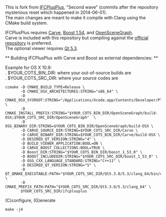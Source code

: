This is fork from [IFCPlusPlus](https://code.google.com/p/ifcplusplus/), "Second wave" (commits after the repository mysterious reset which happened in 2014-06-01).  
The main changes are meant to make it compile with Clang using the CMake build system.  

IFCPlusPlus requires [Carve](https://code.google.com/p/carve/), [Boost 1.54](http://www.boost.org), and [OpenSceneGraph](http://www.openscenegraph.org).  
Carve is included with this repository but compiling against the [official repository](https://github.com/VTREEM/Carve) is preferred.  
The optional viewer requires [Qt 5.3](http://qt-project.org).  

** Building IFCPlusPlus with Carve and Boost as external dependencies: **  

Example for OS X 10.9:    
. $YOUR_COTS_BIN_DIR: where your out-of-source builds are  
. $YOUR_COTS_SRC_DIR: where your source codes are 

    ccmake -D CMAKE_BUILD_TYPE=Release \
           -D CMAKE_OSX_ARCHITECTURES:STRING="x86_64" \
           -D CMAKE_OSX_SYSROOT:STRING="/Applications/Xcode.app/Contents/Developer/Platforms/MacOSX.platform/Developer/SDKs/MacOSX10.9.sdk/" \
           -D CMAKE_INSTALL_PREFIX:STRING="$YOUR_COTS_BIN_DIR/OpenSceneGraph/build-OSX;$YOUR_COTS_SRC_DIR/OpenSceneGraph"  \
           -D OSG_BINARY_DIR:STRING=$YOUR_COTS_BIN_DIR/OpenSceneGraph/build-OSX \
           -D CARVE_SOURCE_DIR:STRING=$YOUR_COTS_SRC_DIR/Carve \
           -D CARVE_BINARY_DIR:STRING=$YOUR_COTS_BIN_DIR/Carve/build-OSX \
           -D DESIRED_QT_VERSION:STRING="4" \
           -D BUILD_VIEWER_APPLICATION:BOOL=ON \
           -D CARVE_BOOST_COLLECTIONS:BOOL=TRUE \
           -D Boost_DIR:STRING="$YOUR_COTS_BIN_DIR/boost_1_53_0" \
           -D BOOST_INCLUDEDIR:STRING="$YOUR_COTS_SRC_DIR/boost_1_53_0" \
           -D OSG_CXX_LANGUAGE_STANDARD:STRING="C++11" \
           -D DESIRED_QT_VERSION:STRING="5" \
           -D QT_QMAKE_EXECUTABLE:PATH="$YOUR_COTS_SRC_DIR/Qt5.3.0/5.3/clang_64/bin/qmake" \
           -D CMAKE_PREFIX_PATH:PATH="$YOUR_COTS_SRC_DIR/Qt5.3.0/5.3/clang_64" \
           $YOUR_COTS_SRC_DIR/ifcplusplus
(C)configure, (G)enerate  

    make -j4  

    